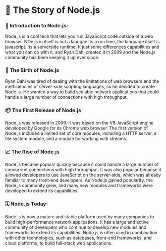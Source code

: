 # 📰 The Story of Node.js

### 🥑 Introduction to Node.js:

Node.js is a cool tech that lets you run JavaScript code outside of a web browser. NOe.js in itself is not a lanugae its a run time, the language itself is javascript. Its a serverside runtime. It just some differences capabilities and what you can do with it. and Ryan Dahl created it in 2009 and the Node.js community has been keeping it up ever since.

### 👶 The Birth of Node.js

Ryan Dahl was tired of dealing with the limitations of web browsers and the inefficiencies of server-side scripting languages, so he decided to create Node.js. He wanted a way to build scalable network applications that could handle a large number of connections with high throughput.

### 📦 The First Release of Node.js

Node.js was released in 2009. It was based on the V8 JavaScript engine developed by Google for its Chrome web browser. The first version of Node.js included a limited set of core modules, including a HTTP server, a file system module, and a module for working with streams.

### 📈 The Rise of Node.js

Node.js became popular quickly because it could handle a large number of concurrent connections with high throughput. It was also popular because it allowed developers to use JavaScript on the server-side, which was already familiar to many front-end developers. As Node.js gained popularity, the Node.js community grew, and many new modules and frameworks were developed to extend its capabilities.

### 🗓️ Node.js Today:

Node.js is now a mature and stable platform used by many companies to build high-performance network applications. It has a large and active community of developers who continue to develop new modules and frameworks to extend its capabilities. Node.js is often used in combination with other technologies, such as databases, front-end frameworks, and cloud platforms, to build full-stack web applications.
